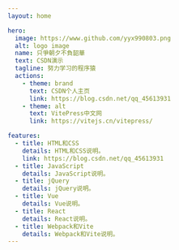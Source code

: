 ```yaml
---
layout: home

hero:
  image: https://www.github.com/yyx990803.png
  alt: logo image
  name: 只爭朝夕不負韶華
  text: CSDN演示
  tagline: 努力学习的程序猿
  actions:
    - theme: brand
      text: CSDN个人主页
      link: https://blog.csdn.net/qq_45613931
    - theme: alt
      text: VitePress中文网
      link: https://vitejs.cn/vitepress/

features:
  - title: HTML和CSS
    details: HTML和CSS说明。
    link: https://blog.csdn.net/qq_45613931
  - title: JavaScript
    details: JavaScript说明。
  - title: jQuery
    details: jQuery说明。
  - title: Vue
    details: Vue说明。
  - title: React
    details: React说明。
  - title: Webpack和Vite
    details: Webpack和Vite说明。
---
```


<script setup>
import { VPTeamPage,  VPTeamPageTitle,  VPTeamMembers } from 'vitepress/theme'

const members = [
  {
    avatar: 'https://www.github.com/yyx990803.png',
    name: '只爭朝夕不負韶華',
    title: '负责人'
  },
  {
    avatar: 'https://www.github.com/yyx990803.png',
    name: '只爭朝夕不負韶華',
    title: '负责人'
  }
]
</script>

<VPTeamPage>
  <VPTeamPageTitle>
    <template #title>
      前端参与开发人员
    </template>
    <template #lead>
      CSDN
    </template>
  </VPTeamPageTitle>
  <VPTeamMembers
    size="small"
    :members="members"
  />
</VPTeamPage>